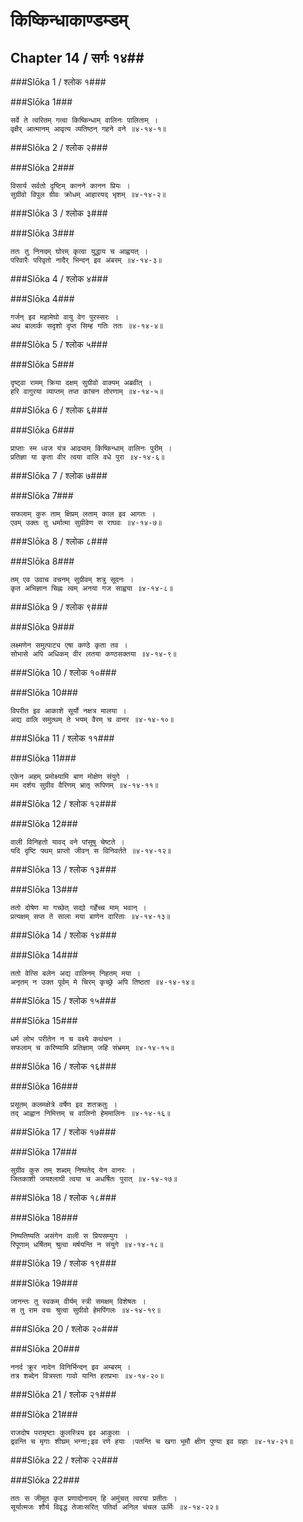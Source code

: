 किष्किन्धाकाण्डम्डम्
===============================


## Chapter 14  / सर्गः १४##


###Slōka 1 / श्लोक १###


###Slōka 1###


    सर्वे ते त्वरितम् गत्वा किष्किन्धाम् वालिनः पालिताम् ।
    वृक्षैर् आत्मानम् आवृत्य व्यतिष्ठन् गहने वने ॥४-१४-१॥


###Slōka 2 / श्लोक २###


###Slōka 2###


    विसार्य सर्वतो दृष्टिम् कानने कानन प्रियः ।
    सुग्रीवो विपुल ग्रीवः क्रोधम् आहारयद् भृशम् ॥४-१४-२॥


###Slōka 3 / श्लोक ३###


###Slōka 3###


    ततः तु निनदम् घोरम् कृत्वा युद्धाय च आह्वयत् ।
    परिवारैः परिवृतो नादैर् भिन्दन् इव अंबरम् ॥४-१४-३॥


###Slōka 4 / श्लोक ४###


###Slōka 4###


    गर्जन् इव महामेघो वायु वेग पुरस्सरः ।
    अथ बालार्क सदृशो दृप्त सिम्ह गतिः ततः ॥४-१४-४॥


###Slōka 5 / श्लोक ५###


###Slōka 5###


    दृष्ट्वा रामम् क्रिया दक्षम् सुग्रीवो वाक्यम् अब्रवीत् ।
    हरि वागुरया व्याप्तम् तप्त कांचन तोरणाम् ॥४-१४-५॥


###Slōka 6 / श्लोक ६###


###Slōka 6###


    प्राप्ताः स्म ध्वज यंत्र आढ्याम् किष्किन्धाम् वालिनः पुरीम् ।
    प्रतिज्ञा या कृता वीर त्वया वालि वधे पुरा ॥४-१४-६॥


###Slōka 7 / श्लोक ७###


###Slōka 7###


    सफलाम् कुरु ताम् क्षिप्रम् लताम् काल इव आगतः ।
    एवम् उक्तः तु धर्मात्मा सुग्रीवेण स राघवः ॥४-१४-७॥


###Slōka 8 / श्लोक ८###


###Slōka 8###


    तम् एव उवाच वचनम् सुग्रीवम् शत्रु सूदनः ।
    कृत अभिज्ञान चिह्नः त्वम् अनया गज साह्वया ॥४-१४-८॥


###Slōka 9 / श्लोक ९###


###Slōka 9###


    लक्ष्मणेन समुत्पाट्य एषा कण्ठे कृता तव ।
    सोभासे अपि अधिकम् वीर लतया कण्ठसक्तया ॥४-१४-९॥


###Slōka 10 / श्लोक १०###


###Slōka 10###


    विपरीत इव आकाशे सूर्यो नक्षत्र मालया ।
    अद्य वालि समुत्थम् ते भयम् वैरम् च वानर ॥४-१४-१०॥


###Slōka 11 / श्लोक ११###


###Slōka 11###


    एकेन अहम् प्रमोक्ष्यामि बाण मोक्षेण संयुगे ।
    मम दर्शय सुग्रीव वैरिणम् भ्रातृ रूपिणम् ॥४-१४-११॥


###Slōka 12 / श्लोक १२###


###Slōka 12###


    वाली विनिहतो यावद् वने पांसुषु चेष्टते ।
    यदि दृष्टि पथम् प्राप्तो जीवन् स विनिवर्तते ॥४-१४-१२॥


###Slōka 13 / श्लोक १३###


###Slōka 13###


    ततो दोषेण मा गच्छेत् सद्यो गर्हेच्च माम् भवान् ।
    प्रत्यक्षम् सप्त ते साला मया बाणेन दारिताः ॥४-१४-१३॥


###Slōka 14 / श्लोक १४###


###Slōka 14###


    ततो वेत्सि बलेन अद्य वालिनम् निहतम् मया ।
    अनृतम् न उक्त पूर्वम् मे चिरम् कृच्छ्रे अपि तिष्ठता ॥४-१४-१४॥


###Slōka 15 / श्लोक १५###


###Slōka 15###


    धर्म लोभ परीतेन न च वक्ष्ये कथंचन ।
    सफलाम् च करिष्यामि प्रतिज्ञाम् जहि संभ्रमम् ॥४-१४-१५॥


###Slōka 16 / श्लोक १६###


###Slōka 16###


    प्रसूतम् कलमक्षेत्रे वर्षेण इव शतक्रतुः ।
    तद् आह्वान निमित्तम् च वालिनो हेममालिनः ॥४-१४-१६॥


###Slōka 17 / श्लोक १७###


###Slōka 17###


    सुग्रीव कुरु तम् शब्दम् निष्पतेद् येन वानरः ।
    जितकाशी जयश्लाघी त्वया च अधर्षितः पुरात् ॥४-१४-१७॥


###Slōka 18 / श्लोक १८###


###Slōka 18###


    निष्पतिष्यति असंगेन वाली स प्रियसम्युगः ।
    रिपूणाम् धर्षितम् श्रुत्वा मर्षयन्ति न संयुगे ॥४-१४-१८॥


###Slōka 19 / श्लोक १९###


###Slōka 19###


    जानन्तः तु स्वकम् वीर्यम् स्त्री समक्षम् विशेषतः ।
    स तु राम वचः श्रुत्वा सुग्रीवो हेमपिंगलः ॥४-१४-१९॥


###Slōka 20 / श्लोक २०###


###Slōka 20###


    ननर्द क्रूर नादेन विनिर्भिन्दन् इव अम्बरम् ।
    तत्र शब्देन वित्रस्ता गावो यान्ति हतप्रभाः ॥४-१४-२०॥


###Slōka 21 / श्लोक २१###


###Slōka 21###


    राजदोष परामृष्टाः कुलस्त्रिय इव आकुलाः ।
    द्रवन्ति च मृगाः शीघ्रम् भग्ना;इव रणे हयाः ।पतन्ति च खगा भूमौ क्षीण पुण्या इव ग्रहाः ॥४-१४-२१॥


###Slōka 22 / श्लोक २२###


###Slōka 22###


    ततः स जीमूत कृत प्रणादोनादम् हि अमुंचत् त्वरया प्रतीतः ।
    सूर्यात्मजः शौर्य विवृद्ध तेजाःसरित् पतिर्वा अनिल चंचल ऊर्मिः ॥४-१४-२२॥


